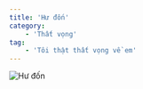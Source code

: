 ```yaml
---
title: 'Hư đốn'
category: 
    - 'Thất vọng'
tag:
    - 'Tôi thật thất vọng về em'
---
```

![Hư đốn](/hu-don.jpeg "Hư đốn")
